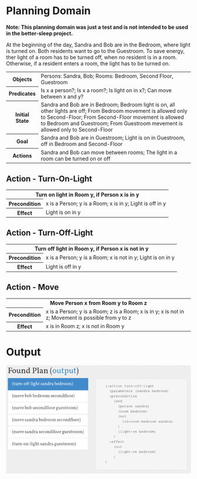 # Planning Domain

**Note: This planning domain was just a test and is not
intended to be used in the better-sleep project.**

At the beginning of the day, Sandra and Bob are
in the Bedroom, where light is turned on.
Both residents want to go to the Guestroom.
To save energy, ther light of a room has to
be turned off, when no resident is in a room.
Otherwise, if a resident enters a room, the 
light has to be turned on.

<table>
    <tr>
        <th>Objects</th>
        <td>
            Persons: Sandra, Bob;
            Rooms: Bedroom, Second Floor, Guestroom
        </td>
    </tr>
    <tr>
        <th>Predicates</th>
        <td>
            Is x a person?;
            Is x a room?;
            Is light on in x?;
            Can move between x and y?
        </td>
    </tr>
    <tr>
        <th>Initial State</th>
        <td>
            Sandra and Bob are in Bedroom;
            Bedroom light is on, all other lights
            are off;
            From Bedroom movement is allowed only to 
            Second-Floor;
            From Second-Floor movement is allowed to
            Bedroom and Guestroom;
            From Guestroom mevement is allowed only to
            Second-Floor
        </td>
    </tr>
    <tr>
        <th>Goal</th>
        <td>
            Sandra and Bob are in Guestroom;
            Light is on in Guestroom, off in
            Bedroom and Second-Floor
        </td>
    </tr>
    <tr>
        <th>Actions</th>
        <td>
            Sandra and Bob can move between rooms;
            The light in a room can be turned on
            or off
        </td>
    </tr>
</table>

## Action - Turn-On-Light

<table>
    <tr>
        <th colspan="2">
            Turn on light in Room y, if Person x is in y
        </th>
    </tr>
    <tr>
        <th>Precondition</th>
        <td>
            x is a Person;
            y is a Room;
            x is in y;
            Light is off in y
        </td>
    </tr>
    <tr>
        <th>Effect</th>
        <td>Light is on in y</td>
    </tr>
</table>

## Action - Turn-Off-Light

<table>
    <tr>
        <th colspan="2">
            Turn off light in Room y, if Person x is not in y
        </th>
    </tr>
    <tr>
        <th>Precondition</th>
        <td>
            x is a Person;
            y is a Room;
            x is not in y;
            Light is on in y
        </td>
    </tr>
    <tr>
        <th>Effect</th>
        <td>Light is off in y</td>
    </tr>
</table>

## Action - Move

<table>
    <tr>
        <th colspan="2">
            Move Person x from Room y to Room z
        </th>
    </tr>
    <tr>
        <th>Precondition</th>
        <td>
            x is a Person;
            y is a Room;
            z is a Room;
            x is in y;
            x is not in z;
            Movement is possible from y to z
        </td>
    </tr>
    <tr>
        <th>Effect</th>
        <td>x is in Room z; x is not in Room y</td>
    </tr>
</table>

# Output

![generated-plan](./plan.png)
